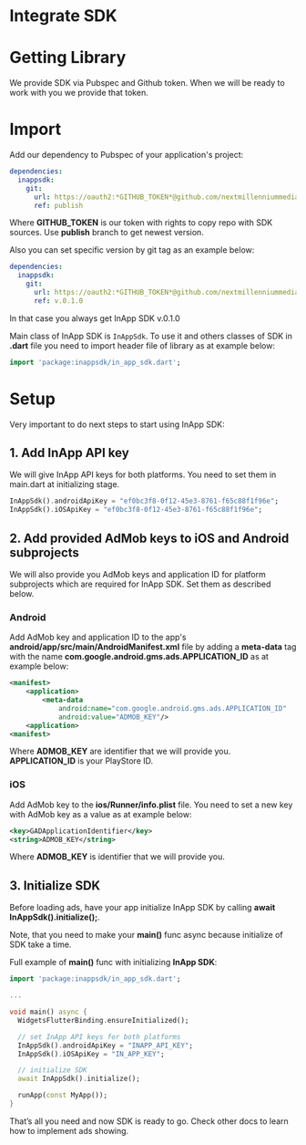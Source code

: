 # Integrate SDK

# Getting Library

We provide SDK via Pubspec and Github token. When we will be ready to work with you we provide that token.

# Import

Add our dependency to Pubspec of your application's project:

```yaml
dependencies:
  inappsdk:
    git:
      url: https://oauth2:*GITHUB_TOKEN*@github.com/nextmillenniummedia/SDKFlutter.git
      ref: publish
```
Where **GITHUB_TOKEN** is our token with rights to copy repo with SDK sources.
Use **publish** branch to get newest version.

Also you can set specific version by git tag as an example below:

```yaml
dependencies:
  inappsdk:
    git:
      url: https://oauth2:*GITHUB_TOKEN*@github.com/nextmillenniummedia/SDKFlutter.git
      ref: v.0.1.0
```
In that case you always get InApp SDK v.0.1.0

Main class of InApp SDK is `InAppSdk`. To use it and others classes of SDK in **.dart** file you need to import header file of library as at example below:

```dart
import 'package:inappsdk/in_app_sdk.dart';
```

# Setup

Very important to do next steps to start using InApp SDK:

## 1. Add InApp API key

We will give InApp API keys for both platforms. You need to set them in main.dart at initializing stage.

```dart
InAppSdk().androidApiKey = "ef0bc3f8-0f12-45e3-8761-f65c88f1f96e";
InAppSdk().iOSApiKey = "ef0bc3f8-0f12-45e3-8761-f65c88f1f96e";
```

## 2. Add provided AdMob keys to iOS and Android subprojects

We will also provide you AdMob keys and application ID for platform subprojects which are required for InApp SDK. Set them as described below.

### Android

Add AdMob key and application ID to the app's **android/app/src/main/AndroidManifest.xml** file by adding a **meta-data** tag with the name **com.google.android.gms.ads.APPLICATION_ID** as at example below:

```xml
<manifest>
    <application>
        <meta-data
            android:name="com.google.android.gms.ads.APPLICATION_ID"
            android:value="ADMOB_KEY"/>
    <application>
<manifest>
```
Where **ADMOB_KEY** are identifier that we will provide you.
**APPLICATION_ID** is your PlayStore ID.

### iOS

Add AdMob key to the **ios/Runner/info.plist** file. You need to set a new key with AdMob key as a value as at example below:

```xml
<key>GADApplicationIdentifier</key>
<string>ADMOB_KEY</string>
```
Where **ADMOB_KEY** is identifier that we will provide you.

## 3. Initialize SDK

Before loading ads, have your app initialize InApp SDK by calling **await InAppSdk().initialize();**.

Note, that you need to make your **main()** func async because initialize of SDK take a time.

Full example of **main()** func with initializing **InApp SDK**:

```dart
import 'package:inappsdk/in_app_sdk.dart';

...

void main() async {
  WidgetsFlutterBinding.ensureInitialized();

  // set InApp API keys for both platforms
  InAppSdk().androidApiKey = "INAPP_API_KEY";
  InAppSdk().iOSApiKey = "IN_APP_KEY";

  // initialize SDK
  await InAppSdk().initialize();

  runApp(const MyApp());
}
```

That’s all you need and now SDK is ready to go. Check other docs to learn how to implement ads showing.
